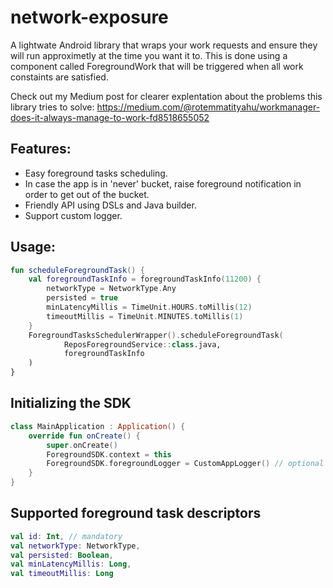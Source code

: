 # network-exposure

A lightwate Android library that wraps your work requests and ensure they will run approximetly at the time you want it to.
This is done using a component called ForegroundWork that will be triggered when all work constaints are satisfied.

Check out my Medium post for clearer explentation about the problems this library tries to solve:
https://medium.com/@rotemmatityahu/workmanager-does-it-always-manage-to-work-fd8518655052

## Features:
- Easy foreground tasks scheduling.
- In case the app is in 'never' bucket, raise foreground notification in order to get out of the bucket.
- Friendly API using DSLs and Java builder.
- Support custom logger.

## Usage:
```kotlin
fun scheduleForegroundTask() {
	val foregroundTaskInfo = foregroundTaskInfo(11200) {
		networkType = NetworkType.Any
		persisted = true
		minLatencyMillis = TimeUnit.HOURS.toMillis(12)
		timeoutMillis = TimeUnit.MINUTES.toMillis(1)
	}
	ForegroundTasksSchedulerWrapper().scheduleForegroundTask(
			ReposForegroundService::class.java,
			foregroundTaskInfo
	)
}
```

## Initializing the SDK
```kotlin
class MainApplication : Application() {
	override fun onCreate() {
		super.onCreate()
		ForegroundSDK.context = this
		ForegroundSDK.foregroundLogger = CustomAppLogger() // optional
	}
}
```

## Supported foreground task descriptors
```kotlin
val id: Int, // mandatory
val networkType: NetworkType,
val persisted: Boolean,
val minLatencyMillis: Long, 
val timeoutMillis: Long
```



